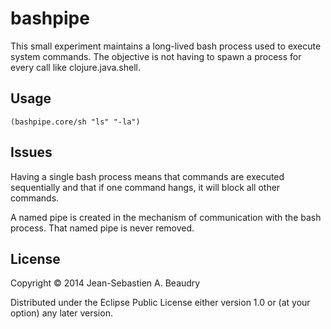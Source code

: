 # bashpipe

This small experiment maintains a long-lived bash process used to
execute system commands. The objective is not having to spawn a
process for every call like clojure.java.shell.

## Usage

```
(bashpipe.core/sh "ls" "-la")
```

## Issues

Having a single bash process means that commands are executed sequentially and that if one command hangs, it will block all other commands.

A named pipe is created in the mechanism of communication with the bash process. That named pipe is never removed.

## License

Copyright © 2014 Jean-Sebastien A. Beaudry

Distributed under the Eclipse Public License either version 1.0 or (at
your option) any later version.
